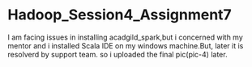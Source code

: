 # Hadoop_Session4_Assignment7

I am facing issues in installing acadgild_spark,but i concerned with my mentor and i installed Scala IDE on my windows machine.But, later it is resolverd by support team. so i uploaded the final pic(pic-4) later.
